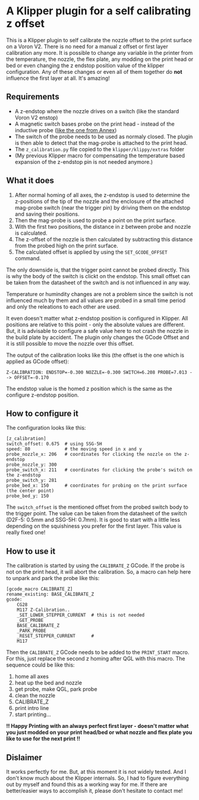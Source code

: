 # A Klipper plugin for a self calibrating z offset

This is a Klipper plugin to self calibrate the nozzle offset to the print surface on a Voron V2.
There is no need for a manual z offset or first layer calibration any more. It is possible to change any variable in the printer from the temperature,
the nozzle, the flex plate, any modding on the print head or bed or even changing the z endstop position value of the klipper configuration.
Any of these changes or even all of them together do **not** influence the first layer at all. It's amazing!

## Requirements

- A z-endstop where the nozzle drives on a switch (like the standard Voron V2 enstop)
- A magnetic switch bases probe on the print head - instead of the inductive probe ([like the one from Annex](https://github.com/Annex-Engineering/Annex-Engineering_Other_Printer_Mods/tree/master/VORON_Printers/VORON_V2dot4/Afterburner%2BMagnetic_Probe_X_Carriage_Dual_MGN9))
- The switch of the probe needs to be used as normaly closed. The plugin is then able to detect that the mag-probe is attached to the print head.
- The `z_calibration.py` file copied to the `klipper/klippy/extras` folder
- (My previous Klipper macro for compensating the temperature based expansion of the z-endstop pin is not needed anymore.)

## What it does

1. After normal homing of all axes, the z-endstop is used to determine the z-positions of the tip of the nozzle and the enclosure of the attached mag-probe switch (near the trigger pin) by driving them on the endstop and saving their positions.
2. Then the mag-probe is used to probe a point on the print surface.
3. With the first two positions, the distance in z between probe and nozzle is calculated.
4. The z-offset of the nozzle is then calculated by subtracting this distance from the probed high on the print surface.
5. The calculated offset is applied by using the `SET_GCODE_OFFSET` command.

The only downside is, that the trigger point cannot be probed directly. This is why the body of the switch is clickt on the endstop. This small offset can be taken from the datasheet of the switch and is not influenced in any way.

Temperature or humindity changes are not a problem since the switch is not influenced much by them and all values are probed in a small time period and only the releations to each other are used.

It even doesn't matter what z-endstop position is configured in Klipper. All positions are relative to this point - only the absolute values are different. But, it is advisable to configure a safe value here to not crash the nozzle in the build plate by accident. The plugin only changes the GCode Offset and it is still possible to move the nozzle over this offset.

The output of the calibration looks like this (the offset is the one which is applied as GCode offset):

```
Z-CALIBRATION: ENDSTOP=-0.300 NOZZLE=-0.300 SWITCH=6.208 PROBE=7.013 --> OFFSET=-0.170
```

The endstop value is the homed z position which is the same as the configure z-endstop position.

## How to configure it

The configuration looks like this:

```
[z_calibration]
switch_offset: 0.675  # using SSG-5H
speed: 80             # the moving speed in x and y
probe_nozzle_x: 206   # coordinates for clicking the nozzle on the z-endstop
probe_nozzle_y: 300
probe_switch_x: 211   # coordinates for clicking the probe's switch on the z-endstop
probe_switch_y: 281
probe_bed_x: 150      # coordinates for probing on the print surface (the center point)
probe_bed_y: 150
```

The `switch_offset` is the mentioned offset from the probed switch body to the trigger point. The value can be taken from the datasheet of the switch (D2F-5: 0.5mm and SSG-5H: 0.7mm). It is good to start with a little less depending on the squishiness you prefer for the first layer. This value is really fixed one!

## How to use it

The calibration is started by using the `CALIBRATE_Z` GCode. If the probe is not on the print head, it will abort the calibration. So, a macro can help here to unpark and park the probe like this:

```
[gcode_macro CALIBRATE_Z]
rename_existing: BASE_CALIBRATE_Z
gcode:
    CG28
    M117 Z-Calibration..
    _SET_LOWER_STEPPER_CURRENT  # this is not needed 
    _GET_PROBE
    BASE_CALIBRATE_Z
    _PARK_PROBE
    _RESET_STEPPER_CURRENT      # 
    M117
```

Then the `CALIBRATE_Z` GCode needs to be added to the `PRINT_START` macro. For this, just replace the second z homing after QGL with this macro. The sequence could be like this:

1. home all axes
2. heat up the bed and nozzle
3. get probe, make QGL, park probe
4. clean the nozzle
5. CALIBRATE_Z
6. print intro line
7. start printing...

**!! Happy Printing with an always perfect first layer - doesn't matter what you just modded on your print head/bed or what nozzle and flex plate you like to use for the next print !!**

## Dislaimer

It works perfectly for me. But, at this moment it is not widely tested. And I don't know much about the Klipper internals. So, I had to figure everything out by myself and found this as a working way for me. If there are better/easier ways to accomplish it, please don't hesitate to contact me!
